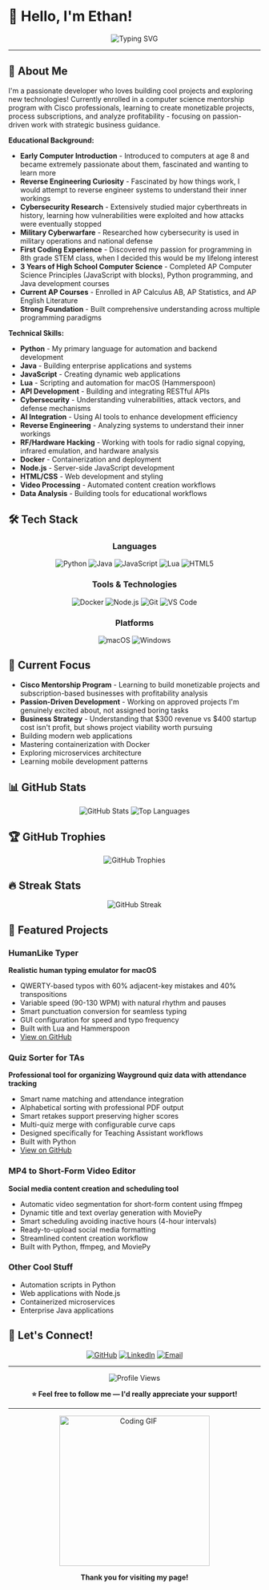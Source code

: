 # 👋 Hello, I'm Ethan!

<div align="center">
  <img src="https://readme-typing-svg.herokuapp.com?font=Fira+Code&pause=1000&color=00D4FF&center=true&vCenter=true&width=435&lines=Python+Developer;Java+Programmer;JavaScript+Builder;Lua+Scripter;Docker+User;Node.js+Developer;macOS+%26+Windows" alt="Typing SVG" />
</div>

---

## 🚀 About Me

I'm a passionate developer who loves building cool projects and exploring new technologies! Currently enrolled in a computer science mentorship program with Cisco professionals, learning to create monetizable projects, process subscriptions, and analyze profitability - focusing on passion-driven work with strategic business guidance.

**Educational Background:**
- **Early Computer Introduction** - Introduced to computers at age 8 and became extremely passionate about them, fascinated and wanting to learn more
- **Reverse Engineering Curiosity** - Fascinated by how things work, I would attempt to reverse engineer systems to understand their inner workings
- **Cybersecurity Research** - Extensively studied major cyberthreats in history, learning how vulnerabilities were exploited and how attacks were eventually stopped
- **Military Cyberwarfare** - Researched how cybersecurity is used in military operations and national defense
- **First Coding Experience** - Discovered my passion for programming in 8th grade STEM class, when I decided this would be my lifelong interest
- **3 Years of High School Computer Science** - Completed AP Computer Science Principles (JavaScript with blocks), Python programming, and Java development courses
- **Current AP Courses** - Enrolled in AP Calculus AB, AP Statistics, and AP English Literature
- **Strong Foundation** - Built comprehensive understanding across multiple programming paradigms

**Technical Skills:**
- **Python** - My primary language for automation and backend development
- **Java** - Building enterprise applications and systems
- **JavaScript** - Creating dynamic web applications
- **Lua** - Scripting and automation for macOS (Hammerspoon)
- **API Development** - Building and integrating RESTful APIs
- **Cybersecurity** - Understanding vulnerabilities, attack vectors, and defense mechanisms
- **AI Integration** - Using AI tools to enhance development efficiency
- **Reverse Engineering** - Analyzing systems to understand their inner workings
- **RF/Hardware Hacking** - Working with tools for radio signal copying, infrared emulation, and hardware analysis
- **Docker** - Containerization and deployment
- **Node.js** - Server-side JavaScript development
- **HTML/CSS** - Web development and styling
- **Video Processing** - Automated content creation workflows
- **Data Analysis** - Building tools for educational workflows

## 🛠️ Tech Stack

<div align="center">

### Languages
![Python](https://img.shields.io/badge/Python-3776AB?style=for-the-badge&logo=python&logoColor=white)
![Java](https://img.shields.io/badge/Java-ED8B00?style=for-the-badge&logo=openjdk&logoColor=white)
![JavaScript](https://img.shields.io/badge/JavaScript-F7DF1E?style=for-the-badge&logo=javascript&logoColor=black)
![Lua](https://img.shields.io/badge/Lua-2C2D72?style=for-the-badge&logo=lua&logoColor=white)
![HTML5](https://img.shields.io/badge/HTML5-E34F26?style=for-the-badge&logo=html5&logoColor=white)

### Tools & Technologies
![Docker](https://img.shields.io/badge/Docker-2496ED?style=for-the-badge&logo=docker&logoColor=white)
![Node.js](https://img.shields.io/badge/Node.js-43853D?style=for-the-badge&logo=node.js&logoColor=white)
![Git](https://img.shields.io/badge/Git-F05032?style=for-the-badge&logo=git&logoColor=white)
![VS Code](https://img.shields.io/badge/VS_Code-007ACC?style=for-the-badge&logo=visual-studio-code&logoColor=white)

### Platforms
![macOS](https://img.shields.io/badge/macOS-000000?style=for-the-badge&logo=apple&logoColor=white)
![Windows](https://img.shields.io/badge/Windows-0078D6?style=for-the-badge&logo=windows&logoColor=white)

</div>

## 🎯 Current Focus

- **Cisco Mentorship Program** - Learning to build monetizable projects and subscription-based businesses with profitability analysis
- **Passion-Driven Development** - Working on approved projects I'm genuinely excited about, not assigned boring tasks
- **Business Strategy** - Understanding that $300 revenue vs $400 startup cost isn't profit, but shows project viability worth pursuing
- Building modern web applications
- Mastering containerization with Docker
- Exploring microservices architecture
- Learning mobile development patterns

## 📊 GitHub Stats

<div align="center">
  <img src="https://github-readme-stats.vercel.app/api?username=ethanstoner&show_icons=true&theme=dark&hide_border=true&count_private=true" alt="GitHub Stats" />
  <img src="https://github-readme-stats.vercel.app/api/top-langs/?username=ethanstoner&layout=compact&theme=dark&hide_border=true" alt="Top Languages" />
</div>

## 🏆 GitHub Trophies

<div align="center">
  <img src="https://github-profile-trophy.vercel.app/?username=ethanstoner&theme=darkhub&no-frame=true&row=1&column=7" alt="GitHub Trophies" />
</div>

## 🔥 Streak Stats

<div align="center">
  <img src="https://streak-stats.demolab.com?user=ethanstoner&theme=dark&hide_border=true&date_format=M%20j%5B%2C%20Y%5D&cache_bust=1761858043" alt="GitHub Streak" />
</div>

## 🎨 Featured Projects

### HumanLike Typer
**Realistic human typing emulator for macOS**
- QWERTY-based typos with 60% adjacent-key mistakes and 40% transpositions
- Variable speed (90-130 WPM) with natural rhythm and pauses
- Smart punctuation conversion for seamless typing
- GUI configuration for speed and typo frequency
- Built with Lua and Hammerspoon
- [View on GitHub](https://github.com/ethanstoner/humanlike-typer)

### Quiz Sorter for TAs
**Professional tool for organizing Wayground quiz data with attendance tracking**
- Smart name matching and attendance integration
- Alphabetical sorting with professional PDF output
- Smart retakes support preserving higher scores
- Multi-quiz merge with configurable curve caps
- Designed specifically for Teaching Assistant workflows
- Built with Python
- [View on GitHub](https://github.com/ethanstoner/Quiz-Sorter-Program)

### MP4 to Short-Form Video Editor
**Social media content creation and scheduling tool**
- Automatic video segmentation for short-form content using ffmpeg
- Dynamic title and text overlay generation with MoviePy
- Smart scheduling avoiding inactive hours (4-hour intervals)
- Ready-to-upload social media formatting
- Streamlined content creation workflow
- Built with Python, ffmpeg, and MoviePy

### Other Cool Stuff
- Automation scripts in Python
- Web applications with Node.js
- Containerized microservices
- Enterprise Java applications

## 🤝 Let's Connect!

<div align="center">

[![GitHub](https://img.shields.io/badge/GitHub-100000?style=for-the-badge&logo=github&logoColor=white)](https://github.com/ethanstoner)
[![LinkedIn](https://img.shields.io/badge/LinkedIn-0077B5?style=for-the-badge&logo=linkedin&logoColor=white)](https://linkedin.com/in/eastoner)
[![Email](https://img.shields.io/badge/Email-D14836?style=for-the-badge&logo=gmail&logoColor=white)](https://mail.google.com/mail/?view=cm&fs=1&to=ethanstoner08@gmail.com&su=Hello%20Ethan&body=Hi%20Ethan,)

</div>

---

<div align="center">
  <img src="https://komarev.com/ghpvc/?username=ethanstoner&label=Profile%20views&color=0e75b6&style=flat" alt="Profile Views" />
  
  **⭐ Feel free to follow me — I'd really appreciate your support!**
</div>

---

<div align="center">
  <img src="https://media.giphy.com/media/L1R1tvI9svkIWwpVYr/giphy.gif" alt="Coding GIF" width="300" />
  
  **Thank you for visiting my page!**
</div>

